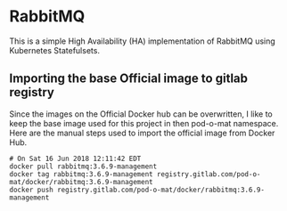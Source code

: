 # RabbitMQ

This is a simple High Availability (HA) implementation of RabbitMQ using Kubernetes Statefulsets.

## Importing the base Official image to gitlab registry

Since the images on the Official Docker hub can be overwritten, I like
to keep the base image used for this project in then pod-o-mat namespace.
Here are the manual steps used to import the official image from Docker Hub.

```
# On Sat 16 Jun 2018 12:11:42 EDT
docker pull rabbitmq:3.6.9-management
docker tag rabbitmq:3.6.9-management registry.gitlab.com/pod-o-mat/docker/rabbitmq:3.6.9-management
docker push registry.gitlab.com/pod-o-mat/docker/rabbitmq:3.6.9-management
```

